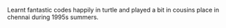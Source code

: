 Learnt fantastic codes happily in turtle and played a bit in cousins place in chennai during 1995s summers.
